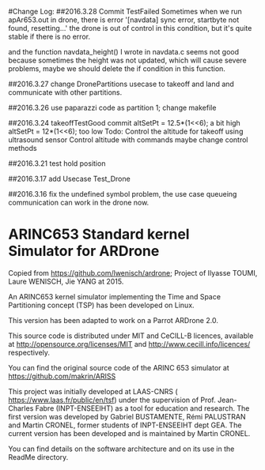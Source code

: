 #Change Log:
##2016.3.28
Commit TestFailed
Sometimes when we run apAr653.out in drone, there is error '[navdata] sync error, startbyte not found, resetting...'
the drone is out of control in this condition, but it's quite stable if there is no error.

and the function  navdata_height() I wrote in navdata.c seems not good because sometimes the height was not updated, which will cause severe problems, maybe we should delete the if condition in this function.

##2016.3.27
change DronePartitions usecase to takeoff and land and communicate with other partitions.

##2016.3.26
use paparazzi code as partition 1;
change makefile

##2016.3.24
takeoffTestGood commit
altSetPt = 12.5*(1<<6);   a bit high
altSetPt = 12*(1<<6);  too low
Todo:
Control the altitude for takeoff using ultrasound sensor
Control altitude with commands
maybe change control methods 

##2016.3.21
test hold position


##2016.3.17
add Usecase Test_Drone


##2016.3.16
fix the undefined symbol problem, the use case queueing communication can work in the drone now.



ARINC653 Standard kernel Simulator for ARDrone
==================
Copied from https://github.com/lwenisch/ardrone;
Project of Ilyasse TOUMI, Laure WENISCH, Jie YANG at 2015.

An ARINC653 kernel simulator implementing the Time and Space Partitioning concept (TSP) has been developed on Linux.

This version has been adapted to work on a Parrot ARDrone 2.0. 

This source code is distributed under MIT and CeCILL-B licences, available at http://opensource.org/licenses/MIT and http://www.cecill.info/licences/ respectively.

You can find the original source code of the ARINC 653 simulator at https://github.com/makrin/ARISS

This project was initially developed at LAAS-CNRS ( https://www.laas.fr/public/en/tsf) under the supervision of Prof. Jean-Charles Fabre (INPT-ENSEEIHT) as a tool for education and research. The first version was developed by Gabriel BUSTAMENTE, Rémi PALUSTRAN and Martin CRONEL, former students of INPT-ENSEEIHT dept GEA. The current version has been developed and is maintained by Martin CRONEL.

You can find details on the software architecture and on its use in the ReadMe directory.
